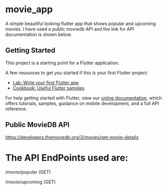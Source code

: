 # movie_app

A simple beautiful looking flutter app that shows popular and upcoming movies. 
I have used a public moviedb API and the link for API documentation is shown below.

## Getting Started

This project is a starting point for a Flutter application.

A few resources to get you started if this is your first Flutter project:

- [Lab: Write your first Flutter app](https://flutter.dev/docs/get-started/codelab)
- [Cookbook: Useful Flutter samples](https://flutter.dev/docs/cookbook)

For help getting started with Flutter, view our
[online documentation](https://flutter.dev/docs), which offers tutorials,
samples, guidance on mobile development, and a full API reference.

## Public MovieDB API
https://developers.themoviedb.org/3/movies/get-movie-details

# The API EndPoints used are:
/movie/popular (GET)

/movie/upcoming (GET)
